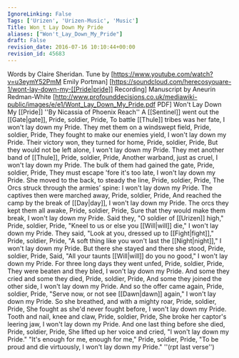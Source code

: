 ```yaml
---
IgnoreLinking: False
Tags: ['Urizen', 'Urizen-Music', 'Music']
Title: Won_t Lay Down My Pride
aliases: ["Won't_Lay_Down_My_Pride"]
draft: False
revision_date: 2016-07-16 10:10:44+00:00
revision_id: 45683
---
```


Words by Claire Sheridan. Tune by [https://www.youtube.com/watch?v=u3eymY52PmM Emily Portman]
[https://soundcloud.com/herecosyouare-1/wont-lay-down-my-[[Pride|pride]] Recording]
Manuscript by Aneurin Redman-White [http://www.profounddecisions.co.uk/mediawiki-public/images/e/e1/Wont_Lay_Down_My_Pride.pdf PDF]
Won't Lay Down My [[Pride]]
''By Nicassia of Phoenix Reach''
A [[Sentinel]] went out the [[Gate|gate]],
Pride, soldier, Pride,
To battle [[Thule]] tribes was her fate,
I won't lay down my Pride.
They met them on a windswept field,
Pride, soldier, Pride,
They fought to make our enemies yield,
I won't lay down my Pride.
Their victory won, they turned for home,
Pride, soldier, Pride,
But they would not be left alone,
I won't lay down my Pride.
They met another band of [[Thule]],
Pride, soldier, Pride,
Another warband, just as cruel,
I won't lay down my Pride.
The bulk of them had gained the gate,
Pride, soldier, Pride,
They must escape 'fore it's too late,
I won't lay down my Pride.
She moved to the back, to steady the line,
Pride, soldier, Pride,
The Orcs struck through the armies’ spine:
I won't lay down my Pride.
The captives then were marched away,
Pride, soldier, Pride,
And reached the camp by the break of [[Day|day]],
I won't lay down my Pride.
The orcs they kept them all awake,
Pride, soldier, Pride,
Sure that they would make them break,
I won't lay down my Pride.
Said they, "O soldier of [[Urizen]] high,"
Pride, soldier, Pride,
"Kneel to us or else you [[Will|will]] die,"
I won't lay down my Pride.
They said, "Look at you, dressed up to [[Fight|fight]]," 
Pride, soldier, Pride,
"A soft thing like you won't last the [[Night|night]],"
I won't lay down my Pride.
But there she stayed and there she stood,
Pride, soldier, Pride,
Said, "All your taunts [[Will|will]] do you no good,"
I won't lay down my Pride.
For three long days they went unfed,
Pride, soldier, Pride,
They were beaten and they bled,
I won't lay down my Pride.
And some they cried and some they died,
Pride, soldier, Pride,
And some they joined the other side,
I won't lay down my Pride.
And so the offer came again,
Pride, soldier, Pride,
"Serve now, or not see [[Dawn|dawn]] again,"
I won't lay down my Pride.
So she breathed, and with a mighty roar,
Pride, soldier, Pride,
She fought as she'd never fought before,
I won't lay down my Pride.
Tooth and nail, knee and claw,
Pride, soldier, Pride,
She broke her captor's leering jaw,
I won't lay down my Pride.
And one last thing before she died,
Pride, soldier, Pride,
She lifted up her voice and cried,
"I won't lay down my Pride."
"It's enough for me, enough for me,"
Pride, soldier, Pride,
"To be proud and die virtuously,
I won't lay down my Pride."
''(rpt last verse'')
